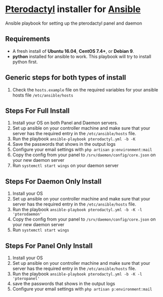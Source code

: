 # [Pterodactyl](https://pterodactyl.io/) installer for [Ansible](https://www.ansible.com/)
Ansible playbook for setting up the pterodactyl panel and daemon

## Requirements

* A fresh install of **Ubuntu 16.04**, **CentOS 7.4+**, or **Debian 9**.
* **python** installed for ansible to work. This playbook will try to install python first.

## Generic steps for both types of install

1. Check the `hosts.example` file on the required variables for your ansible hosts file `/etc/ansible/hosts`

## Steps For Full Install

1. Install your OS on both Panel and Daemon servers.
2. Set up ansible on your controller machine and make sure that your server has the required entry in the `/etc/ansible/hosts` file.
3. Run the playbook `ansible-playbook pterodactyl.yml -b -K`
4. Save the passwords that shows in the output logs
5. Configure your email settings with `php artisan p:environment:mail`
6. Copy the config from your panel to `/srv/daemon/config/core.json` on your new daemon server
7. Run `systemctl start wings` on your daemon server

## Steps For Daemon Only Install

1. Install your OS
2. Set up ansible on your controller machine and make sure that your server has the required entry in the `/etc/ansible/hosts` file.
3. Run the playbook `ansible-playbook pterodactyl.yml -b -K -l 'pterodaemon'`
4. Copy the config from your panel to `/srv/daemon/config/core.json` on your new daemon server
5. Run `systemctl start wings`

## Steps For Panel Only Install

1. Install your OS
2. Set up ansible on your controller machine and make sure that your server has the required entry in the `/etc/ansible/hosts` file.
3. Run the playbook `ansible-playbook pterodactyl.yml -b -K -l 'pteropanel'`
4. save the passwords that shows in the output logs
5. Configure your email settings with `php artisan p:environment:mail`